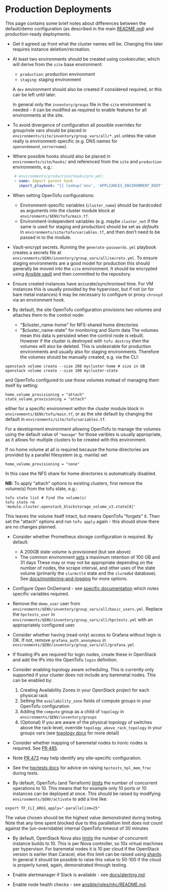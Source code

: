 # Production Deployments

This page contains some brief notes about differences between the default/demo
configuration (as described in the main [README.md](../README.md)) and
production-ready deployments.

- Get it agreed up front what the cluster names will be. Changing this later
  requires instance deletion/recreation.

- At least two environments should be created using cookiecutter, which will derive from the `site` base environment:
    - `production`: production environment
    - `staging`: staging environment

  A `dev` environment should also be created if considered required, or this
  can be left until later.

  In general only the `inventory/groups` file in the `site` environment is needed -
  it can be modified as required to
  enable features for all environments at the site.

- To avoid divergence of configuration all possible overrides for group/role
  vars should be placed in `environments/site/inventory/group_vars/all/*.yml`
  unless the value really is environment-specific (e.g. DNS names for
  `openondemand_servername`).

- Where possible hooks should also be placed in `environments/site/hooks/`
  and referenced from the `site` and `production` environments, e.g.:

```yaml
    # environments/production/hooks/pre.yml:
    - name: Import parent hook
      import_playbook: "{{ lookup('env', 'APPLIANCES_ENVIRONMENT_ROOT') }}/../site/hooks/pre.yml"
```

- When setting OpenTofu configurations:
    
    - Environment-specific variables (`cluster_name`) should be hardcoded
      as arguments into the cluster module block at `environments/$ENV/tofu/main.tf`.
    - Environment-independent variables (e.g. maybe `cluster_net` if the
      same is used for staging and production) should be set as *defaults*
      in `environments/site/tofu/variables.tf`, and then don't need to
      be passed in to the module.

- Vault-encrypt secrets. Running the `generate-passwords.yml` playbook creates
  a secrets file at `environments/$ENV/inventory/group_vars/all/secrets.yml`.
  To ensure staging environments are a good model for production this should
  generally be moved into the `site` environment. It should be encrypted
  using [Ansible vault](https://docs.ansible.com/ansible/latest/user_guide/vault.html)
  and then committed to the repository.

- Ensure created instances have accurate/synchronised time. For VM instances
  this is usually provided by the hypervisor, but if not (or for bare metal
  instances) it may be necessary to configure or proxy `chronyd` via an
  environment hook.

- By default, the site OpenTofu configuration provisions two
  volumes and attaches them to the control node:

  - "$cluster_name-home" for NFS-shared home directories
  - "$cluster_name-state" for monitoring and Slurm data
    The volumes mean this data is persisted when the control node is rebuilt.
    However if the cluster is destroyed with `tofu destroy` then the volumes will
    also be deleted. This is undesirable for production environments and usually
    also for staging environments. Therefore the volumes should be manually
    created, e.g. via the CLI:

```shell
openstack volume create --size 200 mycluster-home # size in GB
openstack volume create --size 100 mycluster-state
```

and OpenTofu configured to use those volumes instead of managing them itself
by setting:

```text
home_volume_provisioning = "attach"
state_volume_provisioning = "attach"
```

either for a specific environment within the cluster module block in
`environments/$ENV/tofu/main.tf`, or as the site default by changing the
default in `environments/site/tofu/variables.tf`.

For a development environment allowing OpenTofu to manage the volumes using
the default value of `"manage"` for those varibles is usually appropriate, as
it allows for multiple clusters to be created with this environment.

If no home volume at all is required because the home directories are provided
by a parallel filesystem (e.g. manila) set

```text
home_volume_provisioning = "none"
```

In this case the NFS share for home directories is automatically disabled.

**NB:** To apply "attach" options to existing clusters, first remove the
volume(s) from the tofu state, e.g.:

```shell
tofu state list # find the volume(s)
tofu state rm 'module.cluster.openstack_blockstorage_volume_v3.state[0]'
```

This leaves the volume itself intact, but means OpenTofu "forgets" it. Then
set the "attach" options and run `tofu apply` again - this should show there
are no changes planned.

- Consider whether Prometheus storage configuration is required. By default:
  - A 200GB state volume is provisioned (but see above)
  - The common environment [sets](../environments/common/inventory/group_vars/all/prometheus.yml)
    a maximum retention of 100 GB and 31 days
  These may or may not be appropriate depending on the number of nodes, the
  scrape interval, and other uses of the state volume (primarily the `slurmctld`
  state and the `slurmdbd` database). See [docs/monitoring-and-logging](./monitoring-and-logging.md)
  for more options.

- Configure Open OnDemand - see [specific documentation](openondemand.md) which
  notes specific variables required.

- Remove the `demo_user` user from `environments/$ENV/inventory/group_vars/all/basic_users.yml`.
  Replace the `hpctests_user` in `environments/$ENV/inventory/group_vars/all/hpctests.yml` with
  an appropriately configured user.

- Consider whether having (read-only) access to Grafana without login is OK. If not, remove `grafana_auth_anonymous` in `environments/$ENV/inventory/group_vars/all/grafana.yml`

- If floating IPs are required for login nodes, create these in OpenStack and add the IPs into
  the OpenTofu `login` definition.

- Consider enabling topology aware scheduling. This is currently only supported if your cluster does not include any baremetal nodes. This can be enabled by:
    1. Creating Availability Zones in your OpenStack project for each physical rack
    2. Setting the `availability_zone` fields of compute groups in your OpenTofu configuration
    3. Adding the `compute` group as a child of `topology` in `environments/$ENV/inventory/groups`
    4. (Optional) If you are aware of the physical topology of switches above the rack-level, override `topology_above_rack_topology` in your groups vars
       (see [topology docs](../ansible/roles/topology/README.md) for more detail)

- Consider whether mapping of baremetal nodes to ironic nodes is required. See
  [PR 485](https://github.com/stackhpc/ansible-slurm-appliance/pull/485).

- Note [PR 473](https://github.com/stackhpc/ansible-slurm-appliance/pull/473)
  may help identify any site-specific configuration.

- See the [hpctests docs](../ansible/roles/hpctests/README.md) for advice on
  raising `hpctests_hpl_mem_frac` during tests.

- By default, OpenTofu (and Terraform) [limits](https://opentofu.org/docs/cli/commands/apply/#apply-options)
  the number of concurrent operations to 10. This means that for example only
  10 ports or 10 instances can be deployed at once. This should be raised by
  modifying `environments/$ENV/activate` to add a line like:

```text
export TF_CLI_ARGS_apply="-parallelism=25"
```

The value chosen should be the highest value demonstrated during testing.
Note that any time spent blocked due to this parallelism limit does not count
against the (un-overridable) internal OpenTofu timeout of 30 minutes

- By default, OpenStack Nova also [limits](https://docs.openstack.org/nova/latest/configuration/config.html#DEFAULT.max_concurrent_builds)
  the number of concurrent instance builds to 10. This is per Nova controller,
  so 10x virtual machines per hypervisor. For baremetal nodes it is 10 per cloud
  if the OpenStack version is earlier than Caracel, else this limit can be
  raised using [shards](https://specs.openstack.org/openstack/nova-specs/specs/2024.1/implemented/ironic-shards.html).
  In general it should be possible to raise this value to 50-100 if the cloud
  is properly tuned, again, demonstrated through testing.

- Enable alertmanager if Slack is available - see [docs/alerting.md](./alerting.md).

- Enable node health checks - see [ansible/roles/nhc/README.md](../ansible/roles/nhc/README.md).
